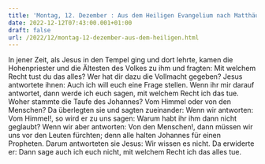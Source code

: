 ```yaml
---
title: 'Montag, 12. Dezember : Aus dem Heiligen Evangelium nach Matthäus - Mt 21,23-27.'
date: 2022-12-12T07:43:00.001+01:00
draft: false
url: /2022/12/montag-12-dezember-aus-dem-heiligen.html
---
```


In jener Zeit, als Jesus in den Tempel ging und dort lehrte, kamen die Hohenpriester und die Ältesten des Volkes zu ihm und fragten: Mit welchem Recht tust du das alles? Wer hat dir dazu die Vollmacht gegeben? Jesus antwortete ihnen: Auch ich will euch eine Frage stellen. Wenn ihr mir darauf antwortet, dann werde ich euch sagen, mit welchem Recht ich das tue. Woher stammte die Taufe des Johannes? Vom Himmel oder von den Menschen? Da überlegten sie und sagten zueinander: Wenn wir antworten: Vom Himmel!, so wird er zu uns sagen: Warum habt ihr ihm dann nicht geglaubt? Wenn wir aber antworten: Von den Menschen!, dann müssen wir uns vor den Leuten fürchten; denn alle halten Johannes für einen Propheten. Darum antworteten sie Jesus: Wir wissen es nicht. Da erwiderte er: Dann sage auch ich euch nicht, mit welchem Recht ich das alles tue.